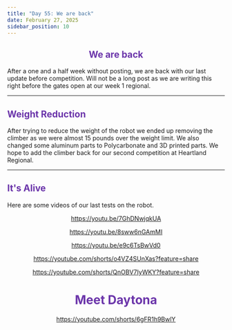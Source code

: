 ```yaml
---
title: "Day 55: We are back"
date: February 27, 2025
sidebar_position: 10
---
```


<div align="center">

## <b><span style="color:#6b35aa">We are back</span></b>

</div>

After a one and a half week without posting, we are back with our last update before competition. Will not be a long post as we are writing this right before the gates open at our week 1 regional.

<hr></hr>

## <b><span style="color:#6b35aa">Weight Reduction</span></b>

After trying to reduce the weight of the robot we ended up removing the climber as we were almost 15 pounds over the weight limit. We also changed some aluminum parts to Polycarbonate and 3D printed parts. We hope to add the climber back for our second competition at Heartland Regional.

<hr></hr>

## <b><span style="color:#6b35aa">It's Alive</span></b>

Here are some videos of our last tests on the robot.

<div align="center">
  
  https://youtu.be/7GhDNwjqkUA

https://youtu.be/8sww6nGAmMI

https://youtu.be/e9c6TsBwVd0

https://youtube.com/shorts/o4VZ4SUnXas?feature=share

https://youtube.com/shorts/QnOBV7IyWKY?feature=share

</div>

<div align="center">

# <b><span style="color:#6b35aa">Meet Daytona</span></b>

https://youtube.com/shorts/6gFR1h9BwlY

</div>
